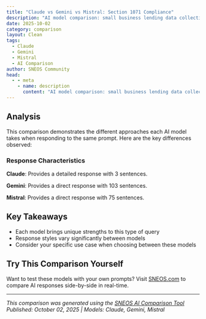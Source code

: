```yaml
---
title: "Claude vs Gemini vs Mistral: Section 1071 Compliance"
description: "AI model comparison: small business lending data collection..."
date: 2025-10-02
category: comparison
layout: Clean
tags:
  - Claude
  - Gemini
  - Mistral
  - AI Comparison
author: SNEOS Community
head:
  - - meta
    - name: description
      content: "AI model comparison: small business lending data collection..."
---
```


<ChatComparison
  title="Claude vs Gemini vs Mistral: Section 1071 Compliance"
  prompt="small business lending data collection"
  :responses='{
    "Claude": "I\u0027d be happy to help you with small business lending data collection. Here are the key aspects to consider:\n\n## **Types of Small Business Lending Data**\n\n### **Application Data**\n- Business demographics (industry, size, location, age)\n- Loan amount requested\n- Purpose of loan\n- Business financial metrics (revenue, cash flow, credit score)\n- Owner demographics and credit history\n\n### **Decision Data**\n- Approval/denial rates\n- Loan terms offered (interest rates, repayment periods)\n- Collateral requirements\n- Credit conditions\n\n### **Performance Data**\n- Default rates\n- Prepayment rates\n- Loan modifications\n- Recovery rates\n\n## **Primary Data Sources**\n\n### **Regulatory Sources**\n- **Community Reinvestment Act (CRA)** data\n- **Small Business Administration (SBA)** loan data\n- **Call Report** data from banks\n- **FDIC** summary of deposits\n\n### **Commercial Sources**\n- Credit bureaus (Experian, Equifax, TransUnion)\n- Financial data providers (Dun \u0026 Bradstreet, Bloomberg)\n- Industry research firms\n\n### **Survey Data**\n- Federal Reserve\u0027s Small Business Credit Survey\n- NFIB Research Foundation studies\n- Industry association surveys\n\n## **Collection Methods**\n\n### **Direct Collection**\n- Customer applications and documentation\n- Internal bank systems\n- Partnership agreements with lenders\n\n### **Third-Party Data**\n- Data aggregators\n- Credit reporting agencies\n- Government databases\n\n### **Survey Research**\n- Primary market research\n- Industry benchmarking studies\n- Customer experience surveys\n\n## **Key Compliance Considerations**\n\n### **Regulatory Requirements**\n- **Fair Credit Reporting Act (FCRA)**\n- **Equal Credit Opportunity Act (ECOA)**\n- **Dodd-Frank Act** requirements\n- State privacy laws\n\n### **Data Privacy**\n- Customer consent and disclosure\n- Data security and storage\n- Right to access/correction\n- Data retention policies\n\n## **Data Quality Best Practices**\n\n### **Standardization**\n- Consistent data formats\n- Industry classification codes (NAICS)\n- Geographic standardization\n- Currency and date formatting\n\n### **Validation**\n- Data accuracy checks\n- Completeness verification\n- Consistency across sources\n- Regular data audits\n\n## **Specific Use Cases**\n\nWhat\u0027s your primary goal for collecting this data?\n- **Credit risk modeling**\n- **Market research**\n- **Regulatory compliance**\n- **Portfolio management**\n- **Academic research**\n\nWould you like me to elaborate on any of these areas or help you develop a specific data collection strategy?",
    "Gemini": "Let\u0027s break down small business lending data collection. It\u0027s a complex area with a lot of moving parts. Here\u0027s a comprehensive overview, covering the \u0022who, what, why, where, when, and how\u0022 of small business lending data collection:\n\n**1. Who is Involved?**\n\n*   **Lenders:**\n    *   Banks (National, Regional, Community)\n    *   Credit Unions\n    *   Online Lenders (Fintech companies)\n    *   Community Development Financial Institutions (CDFIs)\n    *   Microfinance Institutions (MFIs)\n    *   Government Agencies (SBA, state-level programs)\n*   **Borrowers:** Small businesses applying for or receiving loans.  This includes sole proprietorships, partnerships, LLCs, and small corporations.\n*   **Data Aggregators/Providers:** Companies that collect and sell or license business and financial data (e.g., Dun \u0026 Bradstreet, Experian, Equifax, LexisNexis Risk Solutions).\n*   **Government Regulators:**  Consumer Financial Protection Bureau (CFPB), Federal Reserve, FDIC, state regulators.\n*   **Researchers \u0026 Analysts:** Economists, academics, and think tanks who study lending trends and their impact.\n\n**2. What Data is Collected?**\n\nThis falls into several broad categories:\n\n*   **Borrower Information (Application Data):**\n    *   **Business Demographics:**\n        *   Business Name, Address, Industry (NAICS code)\n        *   Legal Structure (e.g., LLC, S-Corp)\n        *   Years in Business\n        *   Ownership Structure (including gender, race, ethnicity, veteran status) *This is often voluntarily provided for demographic tracking, but increasingly becoming a requirement or encouraged.*\n        *   Number of Employees (Full-time and Part-time)\n    *   **Financial Information:**\n        *   Revenue (Annual, Monthly)\n        *   Profitability (Gross Profit, Net Profit)\n        *   Assets (Cash, Accounts Receivable, Inventory, Equipment)\n        *   Liabilities (Accounts Payable, Loans, Credit Card Debt)\n        *   Credit History (Business and Personal, if applicable) - Credit scores, payment history, bankruptcies, liens, judgments.\n        *   Financial Statements (Balance Sheet, Income Statement, Cash Flow Statement) - Often required for larger loan amounts.\n        *   Tax Returns (Business and Personal)\n    *   **Loan Purpose:**\n        *   Working Capital\n        *   Equipment Purchase\n        *   Real Estate Acquisition\n        *   Debt Refinancing\n        *   Business Expansion\n        *   Other\n    *   **Loan Request Details:**\n        *   Loan Amount\n        *   Desired Loan Term\n        *   Collateral Offered (if any)\n    *   **Personal Guarantees:** Information on the personal guarantors (if required).\n\n*   **Loan Performance Data:**\n    *   Loan Origination Date\n    *   Loan Amount\n    *   Interest Rate (Fixed or Variable)\n    *   Loan Term\n    *   Repayment Schedule (Frequency and Amount)\n    *   Payment History (On-time, Late, Missed)\n    *   Default Status (if applicable)\n    *   Loan Modification History (if applicable)\n    *   Loan Maturity Date\n    *   Total Interest Paid\n    *   Fees Charged\n    *   Prepayment Penalties (if any)\n\n*   **Market Data:**\n    *   Interest Rates offered by competing lenders.\n    *   Economic conditions (local, regional, national).\n    *   Industry-specific performance data.\n\n*   **Census Tract Information:** Data on the census tract where the small business is located to identify trends, market segments, and to support compliance with fair lending regulations.\n\n**3. Why is Data Collected?**\n\n*   **Lender\u0027s Perspective:**\n    *   **Credit Risk Assessment:** To evaluate the borrower\u0027s ability to repay the loan.\n    *   **Compliance:** Meeting regulatory requirements (e.g., Community Reinvestment Act (CRA), fair lending laws, data reporting requirements).\n    *   **Portfolio Management:** Monitoring the performance of their loan portfolio and identifying potential risks.\n    *   **Marketing \u0026 Product Development:** Identifying target markets and developing new loan products.\n    *   **Automation and efficiency:** Using algorithms to streamline the application and approval process.\n*   **Borrower\u0027s Perspective:**\n    *   **Access to Capital:** Data collection is a necessary step in securing funding for their business.\n*   **Regulator\u0027s Perspective:**\n    *   **Monitoring Lending Practices:** Ensuring fair lending practices and preventing discrimination.\n    *   **Assessing Market Health:** Understanding the availability of credit to small businesses.\n    *   **Enforcement:** Identifying and addressing violations of lending laws.\n*   **Research \u0026 Analysis:**\n    *   **Understanding Economic Trends:** Analyzing the impact of small business lending on economic growth and job creation.\n    *   **Identifying Best Practices:** Developing recommendations for improving access to capital for small businesses.\n    *   **Evaluating Policy Effectiveness:** Assessing the impact of government programs on small business lending.\n\n**4. Where is Data Collected From?**\n\n*   **Directly from the Borrower:**  Application forms, financial statements, business plans, interviews.\n*   **Credit Bureaus:** Experian, Equifax, TransUnion (for both business and personal credit).\n*   **Public Records:** Secretary of State websites (business registration), court records (liens, judgments, bankruptcies).\n*   **Data Aggregators/Providers:** Dun \u0026 Bradstreet, LexisNexis Risk Solutions.\n*   **Internal Lender Systems:**  Loan origination systems, customer relationship management (CRM) systems.\n*   **Government Databases:** SBA loan databases, state-level economic development agencies.\n*   **Web Scraping and APIs:** Gathering data from online sources and financial institutions.\n\n**5. When is Data Collected?**\n\n*   **Pre-Application:**  Some lenders may collect preliminary information to pre-qualify borrowers.\n*   **During the Application Process:** The most comprehensive data collection occurs at this stage.\n*   **Post-Origination:**  Ongoing monitoring of loan performance and borrower\u0027s financial health.\n*   **Regular Reporting:** Lenders are often required to submit data to regulators on a periodic basis (e.g., quarterly, annually).\n*   **Throughout the Loan Lifecycle:** Any event or modification to the loan may require data collection and updates.\n\n**6. How is Data Collected?**\n\n*   **Online Application Forms:**  Most common method, especially for online lenders.\n*   **Paper Application Forms:** Still used by some traditional lenders.\n*   **API Integration:** Connecting to accounting software (e.g., QuickBooks, Xero) to automatically retrieve financial data.\n*   **Secure File Upload:**  Allowing borrowers to securely upload documents (e.g., financial statements, tax returns).\n*   **Interviews:**  Meeting with loan officers to discuss the borrower\u0027s business and financial situation.\n*   **Automated Credit Checks:**  Pulling credit reports from credit bureaus.\n*   **Data Scraping:**  Automatically extracting data from websites.\n*   **Manual Data Entry:**  Entering data from paper forms into computer systems.\n*   **Data Aggregation Services:** Using third-party vendors to collect and consolidate data from multiple sources.\n\n**Key Considerations and Challenges:**\n\n*   **Data Privacy and Security:** Protecting borrower information from unauthorized access and use.  Compliance with privacy regulations (e.g., GDPR, CCPA).\n*   **Data Accuracy and Completeness:** Ensuring the quality and reliability of the data collected.\n*   **Data Standardization:**  Using consistent data formats and definitions across different lenders and systems.\n*   **Data Bias:**  Addressing potential bias in lending algorithms and decision-making processes.  This is a growing area of concern.\n*   **Data Reporting Burdens:**  Streamlining reporting requirements to reduce the burden on lenders, especially smaller institutions.\n*   **Access to Data:**  Ensuring that small businesses have access to their own lending data.\n*   **Transparency:**  Making lending data more transparent to the public to promote accountability and improve access to capital.\n*   **Technology Adoption:** Encouraging the use of technology to streamline data collection and improve efficiency.\n*   **Compliance with Section 1071 of the Dodd-Frank Act**:  This section requires financial institutions to collect and report detailed data on their small business lending activities.  The CFPB is finalizing the regulations for this.  This will dramatically change data collection requirements for many lenders.\n*   **Fair Lending Laws (Equal Credit Opportunity Act - ECOA):** Ensuring data collection and lending practices do not discriminate against protected classes.\n*   **Alternative Data:** Exploring the use of alternative data sources (e.g., social media activity, online reviews) to improve credit risk assessment.  Requires careful consideration of fairness and privacy.\n\n**Future Trends:**\n\n*   **Increased Automation:**  More automated data collection and analysis using artificial intelligence (AI) and machine learning (ML).\n*   **Cloud-Based Solutions:**  Adoption of cloud-based lending platforms to improve data accessibility and security.\n*   **Open Banking:**  Enabling borrowers to securely share their financial data with lenders through APIs.\n*   **Real-Time Data:**  Access to real-time financial data to improve risk management and decision-making.\n*   **Blockchain Technology:**  Potential use of blockchain for secure and transparent data sharing.\n*   **Increased Focus on Fintech:**  With the increase of fintech companies entering the lending space, traditional lenders need to innovate to remain competitive.\n*   **Emphasis on Data Analytics**:  Being able to extract insights from the data becomes even more critical.\n\nIn conclusion, small business lending data collection is a vital but complex process. Understanding the \u0022who, what, why, where, when, and how\u0022 is essential for lenders, borrowers, regulators, and researchers alike. The future of small business lending will be increasingly shaped by the availability, accuracy, and responsible use of data. The introduction of Section 1071 of the Dodd-Frank Act will also have a significant impact on data collection requirements.\n",
    "Mistral": "Collecting data for small business lending involves gathering information that can help lenders assess the creditworthiness of potential borrowers and manage their loan portfolios effectively. Here are some key areas and methods for collecting small business lending data:\n\n### 1. **Financial Statements**\n   - **Income Statements:** Revenue, expenses, and net income.\n   - **Balance Sheets:** Assets, liabilities, and equity.\n   - **Cash Flow Statements:** Operating, investing, and financing activities.\n\n### 2. **Credit Reports**\n   - **Business Credit Reports:** From agencies like Dun \u0026 Bradstreet, Experian, or Equifax.\n   - **Personal Credit Reports:** For sole proprietors or small business owners.\n\n### 3. **Business Plans**\n   - **Executive Summary:** Overview of the business.\n   - **Market Analysis:** Industry trends, target market, and competition.\n   - **Product/Service Line:** Description of what the business offers.\n   - **Marketing and Sales Strategy:** How the business plans to attract and retain customers.\n   - **Management and Organization:** Structure and key personnel.\n   - **Financial Projections:** Forecasts for revenue, expenses, and profitability.\n\n### 4. **Collateral Information**\n   - **Type of Collateral:** Real estate, equipment, inventory, etc.\n   - **Value of Collateral:** Appraisals or market value.\n   - **Ownership Documents:** Titles, deeds, or other proof of ownership.\n\n### 5. **Legal and Regulatory Compliance**\n   - **Business Licenses:** State and local permits.\n   - **Tax Returns:** Federal, state, and local tax filings.\n   - **Legal Structure:** LLC, corporation, partnership, etc.\n\n### 6. **Operational Data**\n   - **Sales Data:** Historical sales figures.\n   - **Inventory Levels:** Stock on hand and turnover rates.\n   - **Customer Data:** Demographics, purchase history, and feedback.\n\n### 7. **Market and Industry Data**\n   - **Industry Reports:** Market size, growth rates, and trends.\n   - **Competitor Analysis:** Strengths, weaknesses, opportunities, and threats (SWOT analysis).\n\n### 8. **Loan Application Forms**\n   - **Basic Information:** Business name, address, contact details.\n   - **Loan Purpose:** Reason for the loan (e.g., expansion, working capital, equipment purchase).\n   - **Loan Amount and Terms:** Requested amount, repayment period, and interest rate.\n\n### 9. **Risk Assessment Tools**\n   - **Credit Scoring Models:** Algorithms that evaluate creditworthiness.\n   - **Risk Management Software:** Tools for monitoring and managing loan portfolios.\n\n### 10. **Customer Feedback and Reviews**\n   - **Surveys:** Customer satisfaction and feedback.\n   - **Online Reviews:** Ratings and comments on platforms like Yelp, Google Reviews, etc.\n\n### Methods for Data Collection\n\n1. **Direct Interviews:** Conducting interviews with business owners to gather detailed information.\n2. **Online Forms:** Using digital forms for loan applications and data submission.\n3. **Document Review:** Analyzing financial statements, tax returns, and other documents.\n4. **Third-Party Data Providers:** Utilizing data from credit bureaus, industry reports, and market research firms.\n5. **Surveys and Questionnaires:** Collecting feedback and additional information through surveys.\n6. **Automated Data Collection:** Using software to automatically gather and analyze data from various sources.\n\n### Tools and Software\n\n1. **CRM Systems:** Customer Relationship Management software for tracking interactions and data.\n2. **Accounting Software:** Tools like QuickBooks, Xero, or Sage for financial data.\n3. **Credit Scoring Software:** Tools for evaluating creditworthiness.\n4. **Data Analytics Platforms:** Tools like Tableau, Power BI, or Google Analytics for data visualization and analysis.\n5. **Loan Management Systems:** Software for managing loan applications, approvals, and repayments.\n\n### Best Practices\n\n1. **Data Security:** Ensure that all collected data is securely stored and protected.\n2. **Compliance:** Adhere to all relevant regulations and standards, such as GDPR or CCPA.\n3. **Accuracy:** Verify the accuracy and completeness of the data collected.\n4. **Transparency:** Be transparent with borrowers about how their data will be used.\n5. **Continuous Monitoring:** Regularly update and monitor the data to ensure it remains relevant and accurate.\n\nBy systematically collecting and analyzing this data, lenders can make more informed decisions, manage risks effectively, and provide better support to small businesses."
  }'
  published-date="13:29"
/>

## Analysis

This comparison demonstrates the different approaches each AI model takes when responding to the same prompt. Here are the key differences observed:

### Response Characteristics

**Claude**: Provides a detailed response with 3 sentences. 

**Gemini**: Provides a direct response with 103 sentences. 

**Mistral**: Provides a direct response with 75 sentences. 

## Key Takeaways

- Each model brings unique strengths to this type of query
- Response styles vary significantly between models
- Consider your specific use case when choosing between these models

## Try This Comparison Yourself

Want to test these models with your own prompts? Visit [SNEOS.com](https://sneos.com) to compare AI responses side-by-side in real-time.

---

*This comparison was generated using the [SNEOS AI Comparison Tool](https://sneos.com)*
*Published: October 02, 2025 | Models: Claude, Gemini, Mistral*
